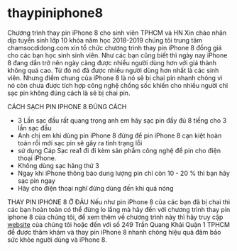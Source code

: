 # thaypiniphone8
Chương trình thay pin iPhone 8 cho sinh viên TPHCM và HN
Xin chào nhân dịp tuyển sinh lớp 10 khóa năm học 2018-2019 chúng tôi trung tâm chamsocdidong.com xin tổ chức chương trình thay pin iPhone 8 đồng giá cho các bạn học sinh sinh viên.
Như các bạn cũng biết thì ngày nay iPhone 8 đang dần trở nên ngày càng được nhiều người dùng hơn với giá thành không quá cao. Từ đó nó đã được nhiều người dùng hơn nhất là các sinh viên.
Nhưng điểm chung của iPhone 8 là nó sẽ bị chai pin nhanh chóng vì nó còn chưa được tích hợp công nghệ chống sốc khiến cho nhiều người chỉ sạc pin không đúng cách là sẽ bị chai pin.

CÁCH SẠCH PIN IPHONE 8 ĐÚNG CÁCH 

- 3 Lần sạc đầu rất quang trọng anh em hãy sạc pin đầy đủ 8 tiếng cho 3 lần sạc đầu
- Anh chị em khi dùng pin iPhone 8 đừng để pin iPhone 8 cạn kiệt hoàn toàn rồi mới sạc pin sẽ gây ra tình trạng lỗi 
- sử dụng Cáp Sạc rea1 đi đi kèm sản phẩm công nghệ để pin cho điện thoại iPhone.
- Không dùng sạc hãng thứ 3
- Ngay khi iPhone thông báo dung lượng pin chỉ còn 10 - 20 % thì bạn hãy sạc pin ngay
- Hãy cho điện thoại nghĩ đừng dùng đến khi quá nóng

THAY PIN IPHONE 8 Ở ĐÂU
Nếu như pin iPhone 8 của các bạn đã bị chai thì các bạn hoàn toàn có thể đừng lo lắng mà hãy đến với chương trình thay pin iphone 8 của chúng tôi, để xem thêm về chương trình này thì hãy truy cập <a href="https://chamsocdidong.com/benh-vien-dien-thoai-24h-thay-pin-iphone-8-8-plus-lay-nhanh-nhat-gia-re-nhat/">website</a> của chúng tôi hoặc đến với số 249 Trần Quang Khải Quận 1 TPHCM để được thăm khám và thay pin iPhone 8 nhanh chóng hiệu quả đảm bảo sức khỏe người dùng và iPhone 8.
